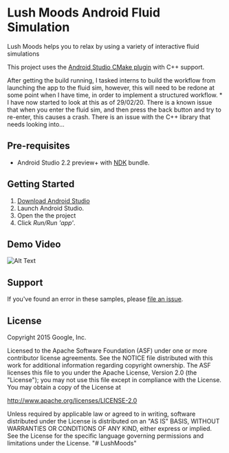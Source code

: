 Lush Moods Android Fluid Simulation
=========
Lush Moods helps you to relax by using a variety of interactive fluid simulations

This project uses the [Android Studio CMake plugin](http://tools.android.com/tech-docs/external-c-builds) with C++ support.

After getting the build running, I tasked interns to build the workflow from launching the app to the fluid sim, however, this will need to be redone at some point when I have time, in order to implement a structured workflow. * I have now started to look at this as of 29/02/20. There is a known issue that when you enter the fluid sim, and then press the back button and try to re-enter, this causes a crash. There is an issue with the C++ library that needs looking into...

Pre-requisites
--------------
- Android Studio 2.2 preview+ with [NDK](https://developer.android.com/ndk/) bundle.

Getting Started
---------------
1. [Download Android Studio](http://developer.android.com/sdk/index.html)
1. Launch Android Studio.
1. Open the the project
1. Click *Run/Run 'app'*.

Demo Video
-----------
![Alt Text](moods.gif)

Support
-------
If you've found an error in these samples, please [file an issue](https://github.com/ollyc2015/LushMoods/issues/new).

License
-------
Copyright 2015 Google, Inc.

Licensed to the Apache Software Foundation (ASF) under one or more contributor
license agreements.  See the NOTICE file distributed with this work for
additional information regarding copyright ownership.  The ASF licenses this
file to you under the Apache License, Version 2.0 (the "License"); you may not
use this file except in compliance with the License.  You may obtain a copy of
the License at

  http://www.apache.org/licenses/LICENSE-2.0

Unless required by applicable law or agreed to in writing, software
distributed under the License is distributed on an "AS IS" BASIS, WITHOUT
WARRANTIES OR CONDITIONS OF ANY KIND, either express or implied.  See the
License for the specific language governing permissions and limitations under
the License.
"# LushMoods" 
